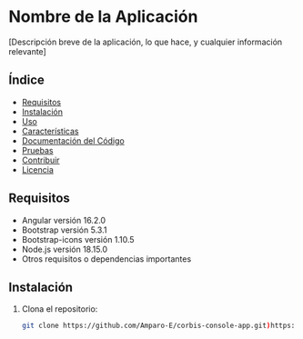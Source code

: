 # Nombre de la Aplicación

[Descripción breve de la aplicación, lo que hace, y cualquier información relevante]

## Índice

- [Requisitos](#requisitos)
- [Instalación](#instalación)
- [Uso](#uso)
- [Características](#características)
- [Documentación del Código](#documentación-del-código)
- [Pruebas](#pruebas)
- [Contribuir](#contribuir)
- [Licencia](#licencia)

## Requisitos

- Angular versión 16.2.0
- Bootstrap versión 5.3.1
- Bootstrap-icons versión 1.10.5
- Node.js versión 18.15.0
- Otros requisitos o dependencias importantes

## Instalación

1. Clona el repositorio:

   ```bash
   git clone https://github.com/Amparo-E/corbis-console-app.git)https://github.com/Amparo-E/corbis-console-app.git
